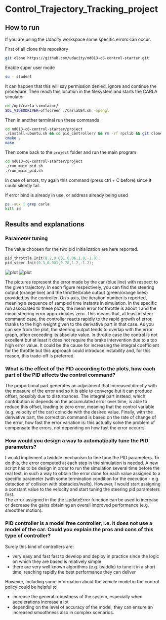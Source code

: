 # Control_Trajectory_Tracking_project

## How to run 
If you are using the Udacity workspace some specific errors can occur. 

First of all clone this repository
```bash
git clone https://github.com/udacity/nd013-c6-control-starter.git
```
Enable super user mode
```bash
su - student 
```
It can happen that this will say permission denied, ignore and continue the procedure.
Then reach this location in the filesystem and starts the CARLA simulator
```bash
cd /opt/carla-simulator/
SDL_VIDEODRIVER=offscreen ./CarlaUE4.sh -opengl
```
Then in another terminal run these commands
```bash
cd nd013-c6-control-starter/project
./install-ubuntu.sh && cd pid_controller/ && rm -rf rpclib && git clone https://github.com/rpclib/rpclib.git
cmake .
make
```
Then come back to the `project` folder and run the main program
```bash
cd nd013-c6-control-starter/project
./run_main_pid.sh 
./run_main_pid.sh
```
In case of errors, try again this command (press ctrl + C before) since it could silently fail.

If error bind is already in use, or address already being used
```bash
ps -aux | grep carla
kill id
```

## Results and explanations
### Parameter tuning
The value choosen for the two pid initialization are here reported.
```cpp
pid_throttle.Init(0.2,0.001,0.06,1.0,-1.0);
pid_steer.Init(0.3,0.001,0.78,1.2,-1.2);
```

![plot](https://user-images.githubusercontent.com/74416077/198833701-099053fa-9c5f-4392-adf5-868417ada282.png)
![plot](https://user-images.githubusercontent.com/74416077/198833698-64da39bb-6482-44b9-a5bd-aa5d0892d454.png)

The pictures represent the error made by the car (blue line) with respect to the given trajectory.
In each figure respectively, you can find the steering output (orange line) and the throttle/brake output (green/orange lines) provided by the controller.
On x axis, the iteration number is reported, meaning a sequence of sampled time instants in simulation. 
In the specific run associated to these plots, the mean error for throttle is about 1 and the mean steering error approximates zero. This means that, at least in steer command case, the controller reacts rapidly to the rapid growth of error, thanks to the high weight given to the derivative part in that case.
As you can see from the plot, the steering output tends to overlap with the error graph, often exceeding its absolute value. In throttle case the control is not excellent but at least it does not require the brake intervention due to a too high error value. It could be the cause for increasing the integral coefficient for the throttle but this approach could introduce instability and, for this reason, this trade-off is preferred.   

### What is the effect of the PID according to the plots, how each part of the PID affects the control command?
The proportional part generates an adjustment that increased directly with the measure of the error and so it is able to converge but it can produce offset, possibly due to disturbances. 
The integral part instead, which contribution is depends on the accumulated error over time, is able to reduce this offset, leading to zero error, meaning that the control variable (e.g. velocity of the car) coincide with the desired value. Finally, with the derivative part, the correction command is based on the rate of change of the error, how fast the error variation is: this actually solve the problem of compensate the errors, not depending on how fast the error occurrs.

### How would you design a way to automatically tune the PID parameters?
I would implement a twiddle mechanism to fine tune the PID parameters. To do this, the error computed at each step in the simulation is needed. A new script has to be design in order to run the simulation several time before the real test, in such a way to obtain the error done for each value assigned to a specific parameter (with some termination condition for the execution - e.g. detection of collision with obstacles/walls).
However, I would start assigning a constant value to the velocity and start tuning the steering pid parameters first.  
The error assigned in the the UpdateError function can be used to increase or decrease the gains obtaining an overall improved performance (e.g. smoother motion). 

### PID controller is a model free controller, i.e. it does not use a model of the car. Could you explain the pros and cons of this type of controller?
Surely this kind of controllers are:
* very easy and fast fast to develop and deploy in practice since the logic on which they are based is relatively simple
* there are very well known algorithms (e.g. twiddle) to tune it in a short time, reaching rapidly the best performance they can deliver

However, including some information about the vehicle model in the control policy could be helpful to

* increase the general robustness of the system, especially when accelerations increase a lot
* depending on the level of accuracy of the model, they can ensure an increased smoothness also in complex scenarios.

